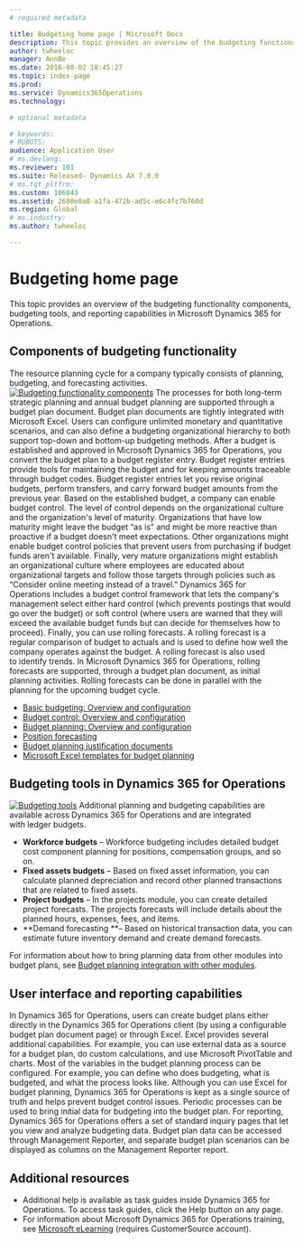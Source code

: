```yaml
---
# required metadata

title: Budgeting home page | Microsoft Docs
description: This topic provides an overview of the budgeting functionality components, budgeting tools, and reporting capabilities in Microsoft Dynamics 365 for Operations.
author: twheeloc
manager: AnnBe
ms.date: 2016-08-02 18:45:27
ms.topic: index-page
ms.prod: 
ms.service: Dynamics365Operations
ms.technology: 

# optional metadata

# keywords: 
# ROBOTS: 
audience: Application User
# ms.devlang: 
ms.reviewer: 101
ms.suite: Released- Dynamics AX 7.0.0
# ms.tgt_pltfrm: 
ms.custom: 106043
ms.assetid: 2680e8a8-a1fa-472b-ad5c-e6c4fc7b760d
ms.region: Global
# ms.industry: 
ms.author: twheeloc

---
```


# Budgeting home page

This topic provides an overview of the budgeting functionality components, budgeting tools, and reporting capabilities in Microsoft Dynamics 365 for Operations.

Components of budgeting functionality
-------------------------------------

The resource planning cycle for a company typically consists of planning, budgeting, and forecasting activities. [![Budgeting functionality components](./media/budgeting-functionality-components.jpg)](./media/budgeting-functionality-components.jpg) The processes for both long-term strategic planning and annual budget planning are supported through a budget plan document. Budget plan documents are tightly integrated with Microsoft Excel. Users can configure unlimited monetary and quantitative scenarios, and can also define a budgeting organizational hierarchy to both support top-down and bottom-up budgeting methods. After a budget is established and approved in Microsoft Dynamics 365 for Operations, you convert the budget plan to a budget register entry. Budget register entries provide tools for maintaining the budget and for keeping amounts traceable through budget codes. Budget register entries let you revise original budgets, perform transfers, and carry forward budget amounts from the previous year. Based on the established budget, a company can enable budget control. The level of control depends on the organizational culture and the organization's level of maturity. Organizations that have low maturity might leave the budget “as is” and might be more reactive than proactive if a budget doesn't meet expectations. Other organizations might enable budget control policies that prevent users from purchasing if budget funds aren't available. Finally, very mature organizations might establish an organizational culture where employees are educated about organizational targets and follow those targets through policies such as “Consider online meeting instead of a travel.” Dynamics 365 for Operations includes a budget control framework that lets the company's management select either hard control (which prevents postings that would go over the budget) or soft control (where users are warned that they will exceed the available budget funds but can decide for themselves how to proceed). Finally, you can use rolling forecasts. A rolling forecast is a regular comparison of budget to actuals and is used to define how well the company operates against the budget. A rolling forecast is also used to identify trends. In Microsoft Dynamics 365 for Operations, rolling forecasts are supported, through a budget plan document, as initial planning activities. Rolling forecasts can be done in parallel with the planning for the upcoming budget cycle.

-   [Basic budgeting: Overview and configuration](https://docs.microsoft.com/en-us/dynamics365/operations/financials/budgeting/basic-budgeting-overview-and-configuration)
-   [Budget control: Overview and configuration](https://docs.microsoft.com/en-us/dynamics365/operations/financials/budgeting/budget-control-overview-and-configuration)
-   [Budget planning: Overview and configuration](https://docs.microsoft.com/en-us/dynamics365/operations/financials/budgeting/budget-planning-overview-and-configuration)
-   [Position forecasting](https://docs.microsoft.com/en-us/dynamics365/operations/financials/budgeting/position-forecasting)
-   [Budget planning justification documents](https://ax.help.dynamics.com/en/budget-planning-justification-documents)
-   [Microsoft Excel templates for budget planning](https://docs.microsoft.com/en-us/dynamics365/operations/financials/budgeting/smart-excel-templates-for-budget-planning)

## Budgeting tools in Dynamics 365 for Operations
[![Budgeting tools](./media/budgeting-tools.jpg)](./media/budgeting-tools.jpg) Additional planning and budgeting capabilities are available across Dynamics 365 for Operations and are integrated with ledger budgets.

-   **Workforce budgets** – Workforce budgeting includes detailed budget cost component planning for positions, compensation groups, and so on.
-   **Fixed assets budgets** – Based on fixed asset information, you can calculate planned depreciation and record other planned transactions that are related to fixed assets.
-   **Project budgets** – In the projects module, you can create detailed project forecasts. The projects forecasts will include details about the planned hours, expenses, fees, and items.
-   **Demand forecasting **– Based on historical transaction data, you can estimate future inventory demand and create demand forecasts.

For information about how to bring planning data from other modules into budget plans, see [Budget planning integration with other modules](https://docs.microsoft.com/en-us/dynamics365/operations/financials/budgeting/budget-planning-integration-with-other-modules).

## User interface and reporting capabilities
In Dynamics 365 for Operations, users can create budget plans either directly in the Dynamics 365 for Operations client (by using a configurable budget plan document page) or through Excel. Excel provides several additional capabilities. For example, you can use external data as a source for a budget plan, do custom calculations, and use Microsoft PivotTable and charts. Most of the variables in the budget planning process can be configured. For example, you can define who does budgeting, what is budgeted, and what the process looks like. Although you can use Excel for budget planning, Dynamics 365 for Operations is kept as a single source of truth and helps prevent budget control issues. Periodic processes can be used to bring initial data for budgeting into the budget plan. For reporting, Dynamics 365 for Operations offers a set of standard inquiry pages that let you view and analyze budgeting data. Budget plan data can be accessed through Management Reporter, and separate budget plan scenarios can be displayed as columns on the Management Reporter report.

## Additional resources
-   Additional help is available as task guides inside Dynamics 365 for Operations. To access task guides, click the Help button on any page.
-   For information about Microsoft Dynamics 365 for Operations training, see [Microsoft eLearning](https://mbs2.microsoft.com/members/elearning/dynamicstrainingcert.aspx) (requires CustomerSource account).


